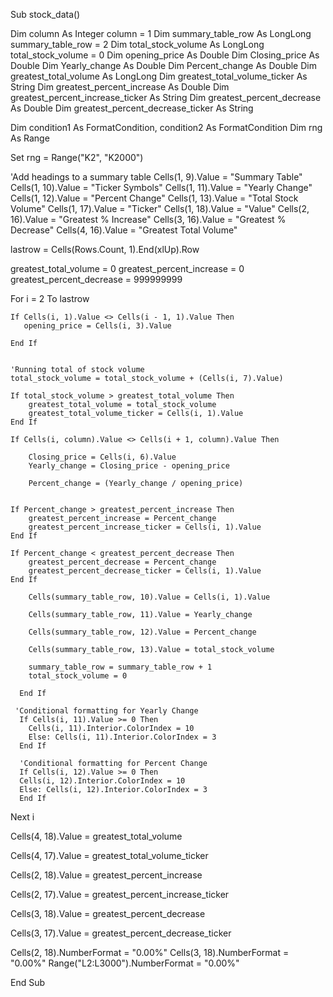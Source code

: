 Sub stock_data()

Dim column As Integer
column = 1
Dim summary_table_row As LongLong
summary_table_row = 2
Dim total_stock_volume As LongLong
total_stock_volume = 0
Dim opening_price As Double
Dim Closing_price As Double
Dim Yearly_change As Double
Dim Percent_change As Double
Dim greatest_total_volume As LongLong
Dim greatest_total_volume_ticker As String
Dim greatest_percent_increase As Double
Dim greatest_percent_increase_ticker As String
Dim greatest_percent_decrease As Double
Dim greatest_percent_decrease_ticker As String


Dim condition1 As FormatCondition, condition2 As FormatCondition
Dim rng As Range

Set rng = Range("K2", "K2000")

'Add headings to a summary table
Cells(1, 9).Value = "Summary Table"
Cells(1, 10).Value = "Ticker Symbols"
Cells(1, 11).Value = "Yearly Change"
Cells(1, 12).Value = "Percent Change"
Cells(1, 13).Value = "Total Stock Volume"
Cells(1, 17).Value = "Ticker"
Cells(1, 18).Value = "Value"
Cells(2, 16).Value = "Greatest % Increase"
Cells(3, 16).Value = "Greatest % Decrease"
Cells(4, 16).Value = "Greatest Total Volume"

lastrow = Cells(Rows.Count, 1).End(xlUp).Row

greatest_total_volume = 0
greatest_percent_increase = 0
greatest_percent_decrease = 999999999

For i = 2 To lastrow


    If Cells(i, 1).Value <> Cells(i - 1, 1).Value Then
       opening_price = Cells(i, 3).Value
    
    End If
    

    'Running total of stock volume
    total_stock_volume = total_stock_volume + (Cells(i, 7).Value)
    
    If total_stock_volume > greatest_total_volume Then
        greatest_total_volume = total_stock_volume
        greatest_total_volume_ticker = Cells(i, 1).Value
    End If
    
    If Cells(i, column).Value <> Cells(i + 1, column).Value Then
    
        Closing_price = Cells(i, 6).Value
        Yearly_change = Closing_price - opening_price
        
        Percent_change = (Yearly_change / opening_price)
         
         
    If Percent_change > greatest_percent_increase Then
        greatest_percent_increase = Percent_change
        greatest_percent_increase_ticker = Cells(i, 1).Value
    End If
    
    If Percent_change < greatest_percent_decrease Then
        greatest_percent_decrease = Percent_change
        greatest_percent_decrease_ticker = Cells(i, 1).Value
    End If
    
        Cells(summary_table_row, 10).Value = Cells(i, 1).Value
        
        Cells(summary_table_row, 11).Value = Yearly_change
        
        Cells(summary_table_row, 12).Value = Percent_change
     
        Cells(summary_table_row, 13).Value = total_stock_volume
        
        summary_table_row = summary_table_row + 1
        total_stock_volume = 0
    
      End If
      
     'Conditional formatting for Yearly Change
      If Cells(i, 11).Value >= 0 Then
        Cells(i, 11).Interior.ColorIndex = 10
        Else: Cells(i, 11).Interior.ColorIndex = 3
      End If
      
      'Conditional formatting for Percent Change
      If Cells(i, 12).Value >= 0 Then
      Cells(i, 12).Interior.ColorIndex = 10
      Else: Cells(i, 12).Interior.ColorIndex = 3
      End If
      
Next i

Cells(4, 18).Value = greatest_total_volume

Cells(4, 17).Value = greatest_total_volume_ticker

Cells(2, 18).Value = greatest_percent_increase

Cells(2, 17).Value = greatest_percent_increase_ticker

Cells(3, 18).Value = greatest_percent_decrease

Cells(3, 17).Value = greatest_percent_decrease_ticker

Cells(2, 18).NumberFormat = "0.00%"
Cells(3, 18).NumberFormat = "0.00%"
Range("L2:L3000").NumberFormat = "0.00%"
    

End Sub
